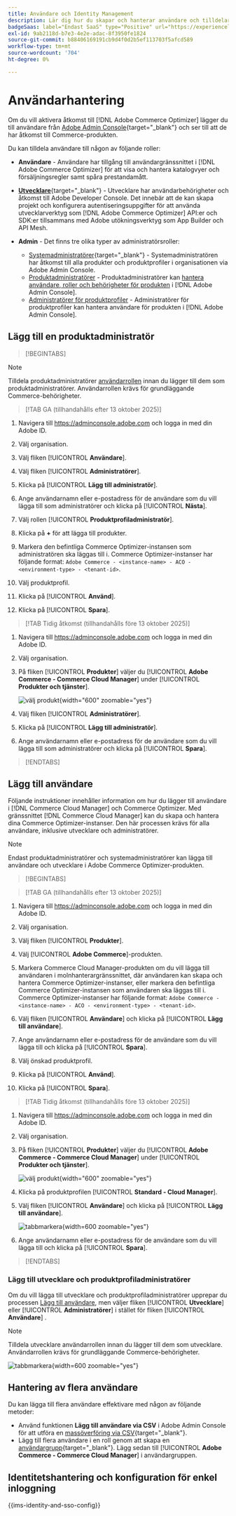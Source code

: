 ```yaml
---
title: Användare och Identity Management
description: Lär dig hur du skapar och hanterar användare och tilldelar användarroller för  [!DNL Adobe Commerce Optimizer].
badgeSaas: label="Endast SaaS" type="Positive" url="https://experienceleague.adobe.com/sv/docs/commerce/user-guides/product-solutions" tooltip="Gäller endast Adobe Commerce as a Cloud Service- och Adobe Commerce Optimizer-projekt (SaaS-infrastruktur som hanteras av Adobe)."
exl-id: 9ab2118d-b7e3-4e2e-adac-8f3950fe1824
source-git-commit: b88406169191cb9d4f0d2b5ef113703f5afcd589
workflow-type: tm+mt
source-wordcount: '704'
ht-degree: 0%

---
```


# Användarhantering

Om du vill aktivera åtkomst till [!DNL Adobe Commerce Optimizer] lägger du till användare från [Adobe Admin Console](https://adminconsole.adobe.com){target="_blank"} och ser till att de har åtkomst till Commerce-produkten.

Du kan tilldela användare till någon av följande roller:

- **Användare** - Användare har tillgång till användargränssnittet i [!DNL Adobe Commerce Optimizer] för att visa och hantera katalogvyer och försäljningsregler samt spåra prestandamått.

- [**Utvecklare**](https://helpx.adobe.com/se/enterprise/using/manage-developers.html#Adddevelopers){target="_blank"} - Utvecklare har användarbehörigheter och åtkomst till Adobe Developer Console. Det innebär att de kan skapa projekt och konfigurera autentiseringsuppgifter för att använda utvecklarverktyg som [!DNL Adobe Commerce Optimizer] API:er och SDK:er tillsammans med Adobe utökningsverktyg som App Builder och API Mesh.

- **Admin** - Det finns tre olika typer av administratörsroller:
   - [Systemadministratörer](https://helpx.adobe.com/se/enterprise/using/admin-roles.html){target="_blank"} - Systemadministratören har åtkomst till alla produkter och produktprofiler i organisationen via Adobe Admin Console.
   - [Produktadministratörer](#add-a-product-admin) - Produktadministratörer kan [hantera användare, roller och behörigheter för produkten](#add-users-and-admins) i [!DNL Adobe Admin Console].
   - [Administratörer för produktprofiler](#add-users-developers-and-product-profile-admins) - Administratörer för produktprofiler kan hantera användare för produkten i [!DNL Adobe Admin Console].

## Lägg till en produktadministratör

>[!BEGINTABS]

>[!NOTE]
>
>Tilldela produktadministratörer [användarrollen](#add-users) innan du lägger till dem som produktadministratörer. Användarrollen krävs för grundläggande Commerce-behörigheter.

>[!TAB GA (tillhandahålls efter 13 oktober 2025)]

1. Navigera till <https://adminconsole.adobe.com> och logga in med din Adobe ID.

1. Välj organisation.

1. Välj fliken [!UICONTROL **Användare**].

1. Välj fliken [!UICONTROL **Administratörer**].

1. Klicka på [!UICONTROL **Lägg till administratör**].

1. Ange användarnamn eller e-postadress för de användare som du vill lägga till som administratörer och klicka på [!UICONTROL **Nästa**].

1. Välj rollen [!UICONTROL **Produktprofiladministratör**].

1. Klicka på **+** för att lägga till produkter.

1. Markera den befintliga Commerce Optimizer-instansen som administratören ska läggas till i. Commerce Optimizer-instanser har följande format: `Adobe Commerce - <instance-name> - ACO - <environment-type> - <tenant-id>`.

1. Välj produktprofil.

1. Klicka på [!UICONTROL **Använd**].

1. Klicka på [!UICONTROL **Spara**].

>[!TAB Tidig åtkomst (tillhandahålls före 13 oktober 2025)]

1. Navigera till <https://adminconsole.adobe.com> och logga in med din Adobe ID.

1. Välj organisation.

1. På fliken [!UICONTROL **Produkter**] väljer du [!UICONTROL **Adobe Commerce - Commerce Cloud Manager**] under [!UICONTROL **Produkter och tjänster**].

   ![välj produkt](/help/cloud-service/assets/backend.png){width="600" zoomable="yes"}

1. Välj fliken [!UICONTROL **Administratörer**].

1. Klicka på [!UICONTROL **Lägg till administratör**].

1. Ange användarnamn eller e-postadress för de användare som du vill lägga till som administratörer och klicka på [!UICONTROL **Spara**].

>[!ENDTABS]

## Lägg till användare

Följande instruktioner innehåller information om hur du lägger till användare i [!DNL Commerce Cloud Manager] och Commerce Optimizer. Med gränssnittet [!DNL Commerce Cloud Manager] kan du skapa och hantera dina Commerce Optimizer-instanser. Den här processen krävs för alla användare, inklusive utvecklare och administratörer.

>[!NOTE]
>
>Endast produktadministratörer och systemadministratörer kan lägga till användare och utvecklare i Adobe Commerce Optimizer-produkten.

>[!BEGINTABS]

>[!TAB GA (tillhandahålls efter 13 oktober 2025)]

1. Navigera till <https://adminconsole.adobe.com> och logga in med din Adobe ID.

1. Välj organisation.

1. Välj fliken [!UICONTROL **Produkter**].

1. Välj [!UICONTROL **Adobe Commerce**]-produkten.

1. Markera Commerce Cloud Manager-produkten om du vill lägga till användaren i molnhanterargränssnittet, där användaren kan skapa och hantera Commerce Optimizer-instanser, eller markera den befintliga Commerce Optimizer-instansen som användaren ska läggas till i. Commerce Optimizer-instanser har följande format: `Adobe Commerce - <instance-name> - ACO - <environment-type> - <tenant-id>`.

1. Välj fliken [!UICONTROL **Användare**] och klicka på [!UICONTROL **Lägg till användare**].

1. Ange användarnamn eller e-postadress för de användare som du vill lägga till och klicka på [!UICONTROL **Spara**].

1. Välj önskad produktprofil.

1. Klicka på [!UICONTROL **Använd**].

1. Klicka på [!UICONTROL **Spara**].

>[!TAB Tidig åtkomst (tillhandahålls före 13 oktober 2025)]

1. Navigera till <https://adminconsole.adobe.com> och logga in med din Adobe ID.

1. Välj organisation.

1. På fliken [!UICONTROL **Produkter**] väljer du [!UICONTROL **Adobe Commerce - Commerce Cloud Manager**] under [!UICONTROL **Produkter och tjänster**].

   ![välj produkt](/help/cloud-service//assets/backend.png){width="600" zoomable="yes"}

1. Klicka på produktprofilen [!UICONTROL **Standard - Cloud Manager**].

1. Välj fliken [!UICONTROL **Användare**] och klicka på [!UICONTROL **Lägg till användare**].

   ![tabbmarkera](/help/cloud-service/assets/tab-select.png){width=600 zoomable="yes"}

1. Ange användarnamn eller e-postadress för de användare som du vill lägga till och klicka på [!UICONTROL **Spara**].

>[!ENDTABS]

### Lägg till utvecklare och produktprofiladministratörer

Om du vill lägga till utvecklare och produktprofiladministratörer upprepar du processen [Lägg till användare](#add-users), men väljer fliken [!UICONTROL **Utvecklare**] eller [!UICONTROL **Administratörer**] i stället för fliken [!UICONTROL **Användare**] .

>[!NOTE]
>
>Tilldela utvecklare användarrollen innan du lägger till dem som utvecklare. Användarrollen krävs för grundläggande Commerce-behörigheter.

![tabbmarkera](/help//cloud-service/assets/tab-select.png){width=600 zoomable="yes"}

## Hantering av flera användare

Du kan lägga till flera användare effektivare med någon av följande metoder:

- Använd funktionen **Lägg till användare via CSV** i Adobe Admin Console för att utföra en [massöverföring via CSV](https://helpx.adobe.com/se/enterprise/using/bulk-upload-users.html){target="_blank"}.
- Lägg till flera användare i en roll genom att skapa en [användargrupp](https://helpx.adobe.com/se/enterprise/using/user-groups.html){target="_blank"}. Lägg sedan till [!UICONTROL **Adobe Commerce - Commerce Cloud Manager**] i användargruppen.

## Identitetshantering och konfiguration för enkel inloggning

{{ims-identity-and-sso-config}}
